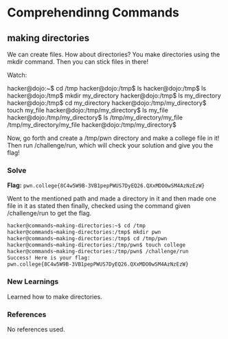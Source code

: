 # Comprehendinng Commands

## making directories
We can create files. How about directories? You make directories using the mkdir command. Then you can stick files in there!

Watch:

hacker@dojo:~$ cd /tmp
hacker@dojo:/tmp$ ls
hacker@dojo:/tmp$ ls
hacker@dojo:/tmp$ mkdir my_directory
hacker@dojo:/tmp$ ls
my_directory
hacker@dojo:/tmp$ cd my_directory
hacker@dojo:/tmp/my_directory$ touch my_file
hacker@dojo:/tmp/my_directory$ ls
my_file
hacker@dojo:/tmp/my_directory$ ls /tmp/my_directory/my_file
/tmp/my_directory/my_file
hacker@dojo:/tmp/my_directory$

Now, go forth and create a /tmp/pwn directory and make a college file in it! Then run /challenge/run, which will check your solution and give you the flag!

### Solve
**Flag:** `pwn.college{8C4w5W9B-3VB1pepPWUS7DyEQ26.QXxMDO0wSM4AzNzEzW}`

Went to the mentioned path and made a directory in it and then made one file in it as stated then finally, checked using the command given /challenge/run to get the flag.

```bash
hacker@commands~making-directories:~$ cd /tmp
hacker@commands~making-directories:/tmp$ mkdir pwn
hacker@commands~making-directories:/tmp$ cd /tmp/pwn
hacker@commands~making-directories:/tmp/pwn$ touch college
hacker@commands~making-directories:/tmp/pwn$ /challenge/run
Success! Here is your flag:
pwn.college{8C4w5W9B-3VB1pepPWUS7DyEQ26.QXxMDO0wSM4AzNzEzW}
```

### New Learnings
Learned how to make directories.

### References 
No references used.
